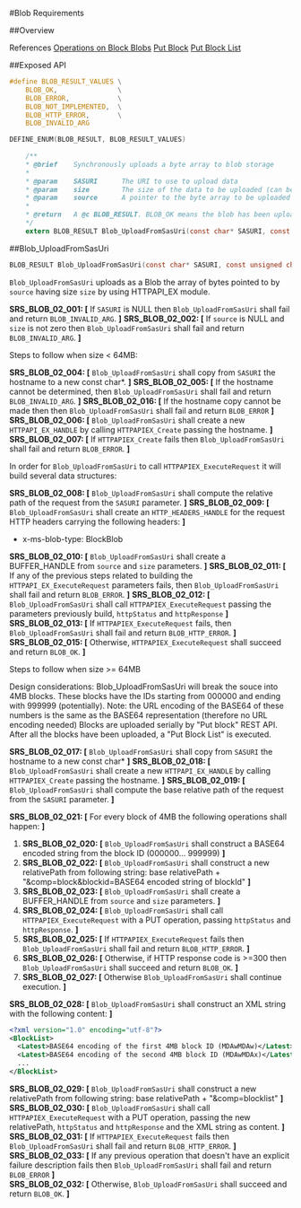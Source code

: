 #Blob Requirements

##Overview

References
[Operations on Block Blobs](https://msdn.microsoft.com/en-us/library/azure/ee691974.aspx)
[Put Block](https://msdn.microsoft.com/en-us/library/azure/dd135726.aspx)
[Put Block List](https://msdn.microsoft.com/en-us/library/azure/dd179467.aspx)

##Exposed API
```c
#define BLOB_RESULT_VALUES \
    BLOB_OK,               \
    BLOB_ERROR,            \
    BLOB_NOT_IMPLEMENTED,  \
    BLOB_HTTP_ERROR,       \
    BLOB_INVALID_ARG    

DEFINE_ENUM(BLOB_RESULT, BLOB_RESULT_VALUES)
    
    /**
    * @brief	Synchronously uploads a byte array to blob storage
    *
    * @param	SASURI	    The URI to use to upload data
    * @param	size		The size of the data to be uploaded (can be 0)
    * @param	source		A pointer to the byte array to be uploaded (can be NULL, but then size needs to be zero)
    *
    * @return	A @c BLOB_RESULT. BLOB_OK means the blob has been uploaded successfully. Any other value indicates an error
    */
    extern BLOB_RESULT Blob_UploadFromSasUri(const char* SASURI, const unsigned char* source, size_t size, const unsigned int* httpStatus, BUFFER_HANDLE httpResponse);
```

##Blob_UploadFromSasUri 
```c
BLOB_RESULT Blob_UploadFromSasUri(const char* SASURI, const unsigned char* source, size_t size, const unsigned int* httpStatus, BUFFER_HANDLE httpResponse)
```
`Blob_UploadFromSasUri` uploads as a Blob the array of bytes pointed to by `source` having size `size` by using HTTPAPI_EX module.

**SRS_BLOB_02_001: [** If `SASURI` is NULL then `Blob_UploadFromSasUri` shall fail and return `BLOB_INVALID_ARG`. **]**
**SRS_BLOB_02_002: [** If `source` is NULL and `size` is not zero then `Blob_UploadFromSasUri` shall fail and return `BLOB_INVALID_ARG`. **]**

Steps to follow when size < 64MB:

**SRS_BLOB_02_004: [** `Blob_UploadFromSasUri` shall copy from `SASURI` the hostname to a new const char\*. **]** 
**SRS_BLOB_02_005: [** If the hostname cannot be determined, then `Blob_UploadFromSasUri` shall fail and return `BLOB_INVALID_ARG`. **]**
**SRS_BLOB_02_016: [** If the hostname copy cannot be made then then `Blob_UploadFromSasUri` shall fail and return `BLOB_ERROR` **]**
**SRS_BLOB_02_006: [** `Blob_UploadFromSasUri` shall create a new `HTTPAPI_EX_HANDLE` by calling `HTTPAPIEX_Create` passing the hostname. **]**
**SRS_BLOB_02_007: [** If `HTTPAPIEX_Create` fails then `Blob_UploadFromSasUri` shall fail and return `BLOB_ERROR`. **]**

In order for `Blob_UploadFromSasUri` to call `HTTPAPIEX_ExecuteRequest` it will build several data structures:

**SRS_BLOB_02_008: [** `Blob_UploadFromSasUri` shall compute the relative path of the request from the `SASURI` parameter. **]**
**SRS_BLOB_02_009: [** `Blob_UploadFromSasUri` shall create an `HTTP_HEADERS_HANDLE` for the request HTTP headers carrying the following headers: **]**
- x-ms-blob-type: BlockBlob

**SRS_BLOB_02_010: [** `Blob_UploadFromSasUri` shall create a BUFFER_HANDLE from `source` and `size` parameters. **]**
**SRS_BLOB_02_011: [** If any of the previous steps related to building the `HTTPAPI_EX_ExecuteRequest` parameters fails, then `Blob_UploadFromSasUri` shall fail and return `BLOB_ERROR`. **]**
**SRS_BLOB_02_012: [** `Blob_UploadFromSasUri` shall call `HTTPAPIEX_ExecuteRequest` passing the parameters previously build, `httpStatus` and `httpResponse` **]**
**SRS_BLOB_02_013: [** If `HTTPAPIEX_ExecuteRequest` fails, then `Blob_UploadFromSasUri` shall fail and return `BLOB_HTTP_ERROR`. **]**
**SRS_BLOB_02_015: [** Otherwise, `HTTPAPIEX_ExecuteRequest` shall succeed and return `BLOB_OK`. **]**

Steps to follow when size >= 64MB

Design considerations: Blob_UploadFromSasUri will break the souce into 4MB blocks.
These blocks have the IDs starting from 000000 and ending with 999999 (potentially). 
    Note: the URL encoding of the BASE64 of these numbers is the same as the BASE64 representation (therefore no URL encoding needed)
Blocks are uploaded serially by "Put block" REST API. After all the blocks have been uploaded, a "Put Block List" is executed.

**SRS_BLOB_02_017: [** `Blob_UploadFromSasUri` shall copy from `SASURI` the hostname to a new const char\* **]**
**SRS_BLOB_02_018: [** `Blob_UploadFromSasUri` shall create a new `HTTPAPI_EX_HANDLE` by calling `HTTPAPIEX_Create` passing the hostname. **]**
**SRS_BLOB_02_019: [** `Blob_UploadFromSasUri` shall compute the base relative path of the request from the `SASURI` parameter. **]**
 
**SRS_BLOB_02_021: [** For every block of 4MB the following operations shall happen: **]**
  
1. **SRS_BLOB_02_020: [** `Blob_UploadFromSasUri` shall construct a BASE64 encoded string from the block ID (000000... 999999) **]**
2. **SRS_BLOB_02_022: [** `Blob_UploadFromSasUri` shall construct a new relativePath from following string: base relativePath + "&comp=block&blockid=BASE64 encoded string of blockId" **]**
3. **SRS_BLOB_02_023: [** `Blob_UploadFromSasUri` shall create a BUFFER_HANDLE from `source` and `size` parameters. **]**
4. **SRS_BLOB_02_024: [** `Blob_UploadFromSasUri` shall call `HTTPAPIEX_ExecuteRequest` with a PUT operation, passing `httpStatus` and `httpResponse`. **]**
5. **SRS_BLOB_02_025: [** If `HTTPAPIEX_ExecuteRequest` fails then `Blob_UploadFromSasUri` shall fail and return `BLOB_HTTP_ERROR`. **]**
6. **SRS_BLOB_02_026: [** Otherwise, if HTTP response code is >=300 then `Blob_UploadFromSasUri` shall succeed and return `BLOB_OK`. **]**
7. **SRS_BLOB_02_027: [** Otherwise `Blob_UploadFromSasUri` shall continue execution. **]**

**SRS_BLOB_02_028: [** `Blob_UploadFromSasUri` shall construct an XML string with the following content: **]**
```xml
<?xml version="1.0" encoding="utf-8"?>
<BlockList>
  <Latest>BASE64 encoding of the first 4MB block ID (MDAwMDAw)</Latest>
  <Latest>BASE64 encoding of the second 4MB block ID (MDAwMDAx)</Latest>
  ...
</BlockList>
```

**SRS_BLOB_02_029: [** `Blob_UploadFromSasUri` shall construct a new relativePath from following string: base relativePath + "&comp=blocklist" **]**
**SRS_BLOB_02_030: [** `Blob_UploadFromSasUri` shall call `HTTPAPIEX_ExecuteRequest` with a PUT operation, passing the new relativePath, `httpStatus` and `httpResponse` and the XML string as content. **]**
**SRS_BLOB_02_031: [** If `HTTPAPIEX_ExecuteRequest` fails then `Blob_UploadFromSasUri` shall fail and return `BLOB_HTTP_ERROR`. **]**
**SRS_BLOB_02_033: [** If any previous operation that doesn't have an explicit failure description fails then `Blob_UploadFromSasUri` shall fail and return `BLOB_ERROR` **]**  
**SRS_BLOB_02_032: [** Otherwise, `Blob_UploadFromSasUri` shall succeed and return `BLOB_OK`. **]**